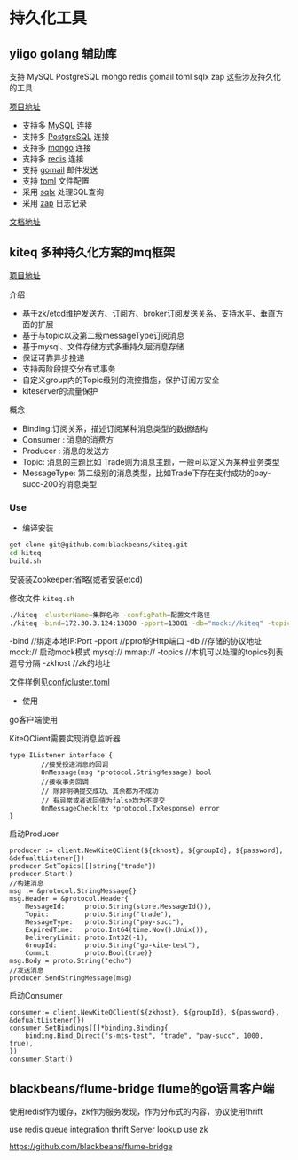 # 持久化工具

## yiigo golang 辅助库

支持 MySQL PostgreSQL mongo redis gomail toml sqlx zap 这些涉及持久化的工具

[项目地址](https://github.com/iiinsomnia/yiigo/tree/v3)

- 支持多 [MySQL](https://github.com/go-sql-driver/mysql) 连接
- 支持多 [PostgreSQL](https://github.com/lib/pq) 连接
- 支持多 [mongo](https://github.com/mongodb/mongo-go-driver) 连接
- 支持多 [redis](https://github.com/gomodule/redigo) 连接
- 支持 [gomail](https://github.com/go-gomail/gomail) 邮件发送
- 支持 [toml](https://github.com/pelletier/go-toml) 文件配置
- 采用 [sqlx](https://github.com/jmoiron/sqlx) 处理SQL查询
- 采用 [zap](https://github.com/uber-go/zap) 日志记录

[文档地址](https://godoc.org/github.com/iiinsomnia/yiigo)

## kiteq 多种持久化方案的mq框架

[项目地址](https://github.com/blackbeans/kiteq)

介绍

- 基于zk/etcd维护发送方、订阅方、broker订阅发送关系、支持水平、垂直方面的扩展
- 基于与topic以及第二级messageType订阅消息
- 基于mysql、文件存储方式多重持久层消息存储
- 保证可靠异步投递
- 支持两阶段提交分布式事务
- 自定义group内的Topic级别的流控措施，保护订阅方安全
- kiteserver的流量保护

概念

- Binding:订阅关系，描述订阅某种消息类型的数据结构
- Consumer : 消息的消费方
- Producer : 消息的发送方
- Topic: 消息的主题比如 Trade则为消息主题，一般可以定义为某种业务类型
- MessageType: 第二级别的消息类型，比如Trade下存在支付成功的pay-succ-200的消息类型

### Use

- 编译安装

```sh
get clone git@github.com:blackbeans/kiteq.git
cd kiteq
build.sh
```

安装装Zookeeper:省略(或者安装etcd)

修改文件 `kiteq.sh`

```sh
./kiteq -clusterName=集群名称 -configPath=配置文件路径
./kiteq -bind=172.30.3.124:13800 -pport=13801 -db="mock://kiteq" -topics=trade,feed -zkhost=localhost:2181
```

-bind  //绑定本地IP:Port
-pport //pprof的Http端口
-db //存储的协议地址  mock:// 启动mock模式 mysql:// mmap://
-topics //本机可以处理的topics列表逗号分隔
-zkhost //zk的地址

文件样例见[conf/cluster.toml](https://raw.githubusercontent.com/blackbeans/kiteq/master/conf/cluster.toml)

- 使用

go客户端使用

KiteQClient需要实现消息监听器

```golang
type IListener interface {
        //接受投递消息的回调
        OnMessage(msg *protocol.StringMessage) bool
        //接收事务回调
        // 除非明确提交成功、其余都为不成功
        // 有异常或者返回值为false均为不提交
        OnMessageCheck(tx *protocol.TxResponse) error
}
```

启动Producer

```golang
producer := client.NewKiteQClient(${zkhost}, ${groupId}, ${password}, &defualtListener{})
producer.SetTopics([]string{"trade"})
producer.Start()
//构建消息
msg := &protocol.StringMessage{}
msg.Header = &protocol.Header{
    MessageId:     proto.String(store.MessageId()),
    Topic:         proto.String("trade"),
    MessageType:   proto.String("pay-succ"),
    ExpiredTime:   proto.Int64(time.Now().Unix()),
    DeliveryLimit: proto.Int32(-1),
    GroupId:       proto.String("go-kite-test"),
    Commit:        proto.Bool(true)}
msg.Body = proto.String("echo")
//发送消息
producer.SendStringMessage(msg)
```


启动Consumer

```golang
consumer:= client.NewKiteQClient(${zkhost}, ${groupId}, ${password}, &defualtListener{})
consumer.SetBindings([]*binding.Binding{
    binding.Bind_Direct("s-mts-test", "trade", "pay-succ", 1000, true),
})
consumer.Start()
```

## blackbeans/flume-bridge flume的go语言客户端

使用redis作为缓存，zk作为服务发现，作为分布式的内容，协议使用thrift

use redis queue integration thrift
Server lookup use zk

https://github.com/blackbeans/flume-bridge
